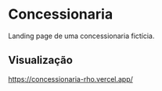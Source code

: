 # Concessionaria

Landing page de uma concessionaria fictícia.

## Visualização
https://concessionaria-rho.vercel.app/
